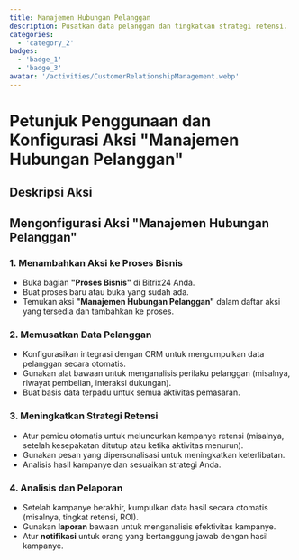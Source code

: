 ```yaml
---
title: Manajemen Hubungan Pelanggan
description: Pusatkan data pelanggan dan tingkatkan strategi retensi.
categories: 
  - 'category_2'
badges: 
  - 'badge_1'
  - 'badge_3'
avatar: '/activities/CustomerRelationshipManagement.webp'
---
```


# Petunjuk Penggunaan dan Konfigurasi Aksi "Manajemen Hubungan Pelanggan"

## Deskripsi Aksi

## **Mengonfigurasi Aksi "Manajemen Hubungan Pelanggan"**

### 1. Menambahkan Aksi ke Proses Bisnis
- Buka bagian **"Proses Bisnis"** di Bitrix24 Anda.
- Buat proses baru atau buka yang sudah ada.
- Temukan aksi **"Manajemen Hubungan Pelanggan"** dalam daftar aksi yang tersedia dan tambahkan ke proses.

### 2. Memusatkan Data Pelanggan
- Konfigurasikan integrasi dengan CRM untuk mengumpulkan data pelanggan secara otomatis.
- Gunakan alat bawaan untuk menganalisis perilaku pelanggan (misalnya, riwayat pembelian, interaksi dukungan).
- Buat basis data terpadu untuk semua aktivitas pemasaran.

### 3. Meningkatkan Strategi Retensi
- Atur pemicu otomatis untuk meluncurkan kampanye retensi (misalnya, setelah kesepakatan ditutup atau ketika aktivitas menurun).
- Gunakan pesan yang dipersonalisasi untuk meningkatkan keterlibatan.
- Analisis hasil kampanye dan sesuaikan strategi Anda.

### 4. Analisis dan Pelaporan
- Setelah kampanye berakhir, kumpulkan data hasil secara otomatis (misalnya, tingkat retensi, ROI).
- Gunakan **laporan** bawaan untuk menganalisis efektivitas kampanye.
- Atur **notifikasi** untuk orang yang bertanggung jawab dengan hasil kampanye.